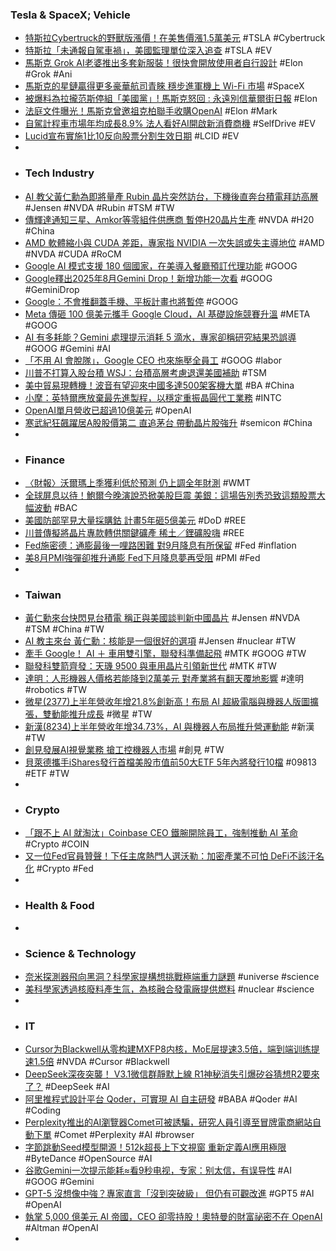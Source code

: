 ### Tesla & SpaceX; Vehicle
- [特斯拉Cybertruck的野獸版漲價！在美售價漲1.5萬美元](https://udn.com/news/story/6811/8956199) #TSLA #Cybertruck
- [特斯拉「未通報自駕車禍」，美國監理單位深入追查](https://technews.tw/2025/08/22/nhtsa-investigate-tesla-not-report-crash/) #TSLA #EV
- [馬斯克 Grok AI老婆推出多套新服裝！很快會開放使用者自行設計](https://tw.news.yahoo.com/馬斯克-grok-ai老婆推出多套新服裝！很快會開放使用者自行設計-070538787.html) #Elon #Grok #Ani
- [馬斯克的星鏈贏得更多豪華航司青睞 穩步進軍機上 Wi-Fi 市場](https://money.udn.com/money/story/5599/8954027) #SpaceX
- [被爆料為拉攏范斯停組「美國黨」! 馬斯克怒回 : 永遠別信華爾街日報](https://newtalk.tw/news/view/2025-08-20/988951) #Elon
- [法庭文件曝光！馬斯克曾邀祖克柏聯手收購OpenAI](https://news.cnyes.com/news/id/6121527) #Elon #Mark
- [自駕計程車市場年均成長8.9% 法人看好AI開啟新消費商機](https://news.cnyes.com/news/id/6121888) #SelfDrive #EV
- [Lucid宣布實施1比10反向股票分割生效日期](https://news.cnyes.com/news/id/6121304) #LCID #EV
-
- ### Tech Industry
- [AI 教父黃仁勳為即將量產 Rubin 晶片突然訪台，下機後直奔台積電拜訪高層](https://technews.tw/2025/08/22/jensen-huang-makes-surprise-visit-to-taiwan-for-upcoming-mass-production-of-rubin-chips/) #Jensen #NVDA #Rubin #TSM #TW
- [傳輝達通知三星、Amkor等零組件供應商 暫停H20晶片生產](https://news.cnyes.com/news/id/6121388) #NVDA #H20 #China
- [AMD 軟體縮小與 CUDA 差距，專家指 NVIDIA 一次失誤或失主導地位](https://technews.tw/2025/08/22/amd-makes-progress-closes-gap-to-cuda/) #AMD #NVDA #CUDA #RoCM
- [Google AI 模式支援 180 個國家，在美導入餐廳預訂代理功能](https://technews.tw/2025/08/22/ai-mode-in-search-gets-new-agentic-features-and-expands-globally/) #GOOG
- [Google釋出2025年8月Gemini Drop！新增功能一次看](https://www.sogi.com.tw/articles/gemini/6266239) #GOOG #GeminiDrop
- [Google：不會推翻蓋手機、平板計畫也將暫停](https://technews.tw/2025/08/22/google-flip-tablet/) #GOOG
- [Meta 傳砸 100 億美元攜手 Google Cloud，AI 基礎設施競賽升溫](https://finance.technews.tw/2025/08/22/meta-google-cloud-ai/) #META #GOOG
- [AI 有多耗能？Gemini 處理提示消耗 5 滴水，專家卻稱研究結果恐誤導](https://technews.tw/2025/08/22/how-much-energy-does-google-ai-use/) #GOOG #Gemini #AI
- [「不用 AI 會脫隊」，Google CEO 也來施壓全員工](https://technews.tw/2025/08/22/google-needs-its-engineers-to-keep-up-with-the-competition/) #GOOG #labor
- [川普不打算入股台積 WSJ：台積高層考慮退還美國補助](https://www.worldjournal.com/wj/story/124279/8955277) #TSM
- [美中貿易現轉機！波音有望迎來中國多達500架客機大單](https://news.cnyes.com/news/id/6120994) #BA #China
- [小摩：英特爾應放棄最先進製程，以穩定重振晶圓代工業務](https://technews.tw/2025/08/22/jpmorgan-suggest-intel-give-up-latest-chip-making/) #INTC
- [OpenAI單月營收已超過10億美元](https://www.ithome.com.tw/news/170743) #OpenAI
- [寒武紀狂飆躍居A股股價第二 直追茅台 帶動晶片股強升](https://news.cnyes.com/news/id/6122100) #semicon #China
-
- ### Finance
- [〈財報〉沃爾瑪上季獲利低於預測 仍上調全年財測](https://news.cnyes.com/news/id/6120993) #WMT
- [全球屏息以待！鮑爾今晚演說恐掀美股巨震 美銀：這場告別秀恐致這類股票大幅波動](https://news.cnyes.com/news/id/6121895) #BAC
- [美國防部罕見大量採購鈷 計畫5年砸5億美元](https://news.cnyes.com/news/id/6121357) #DoD #REE
- [川普傳擬將晶片專款轉供關鍵礦產 稀土／鋰礦股嗨](https://technews.tw/2025/08/22/trump-weighs-using-2-billion-in-chips-act-funding-for-critical-minerals/) #REE
- [Fed施密德：通膨最後一哩路困難 對9月降息有所保留](https://news.cnyes.com/news/id/6121083) #Fed #inflation
- [美8月PMI強彈卻推升通膨 Fed下月降息夢再受阻](https://news.cnyes.com/news/id/6121140) #PMI #Fed
-
- ### Taiwan
- [黃仁勳來台快閃見台積電 稱正與美國談判新中國晶片](https://news.cnyes.com/news/id/6121896) #Jensen #NVDA #TSM #China #TW
- [AI 教主來台 黃仁勳：核能是一個很好的選項](https://technews.tw/2025/08/22/jensen-huang-supports-nuclear-as-good-option/) #Jensen #nuclear #TW
- [牽手 Google！ AI ＋ 車用雙引擎，聯發科準備起飛](https://tw.news.yahoo.com/牽手-google-ai-車用雙引擎-聯發科準備起飛-101641133.html) #MTK #GOOG #TW
- [聯發科雙箭齊發：天璣 9500 與車用晶片引領新世代](https://news.cnyes.com/news/id/6120702) #MTK #TW
- [達明：人形機器人價格若能降到2萬美元 對產業將有翻天覆地影響](https://news.cnyes.com/news/id/6120801) #達明 #robotics #TW
- [微星(2377)上半年營收年增21.8%創新高！布局 AI 超級電腦與機器人版圖擴張，雙動能推升成長](https://uanalyze.com.tw/articles/9522029511) #微星 #TW
- [新漢(8234)上半年營收年增34.73%，AI 與機器人布局推升營運動能](https://uanalyze.com.tw/articles/8288329510) #新漢 #TW
- [創見發展AI視覺業務 搶工控機器人市場](https://news.cnyes.com/news/id/6120662) #創見 #TW
- [貝萊德攜手iShares發行首檔美股市值前50大ETF 5年內將發行10檔](https://news.cnyes.com/news/id/6120664) #09813 #ETF #TW
-
- ### Crypto
- [「跟不上 AI 就淘汰」Coinbase CEO 鐵腕開除員工，強制推動 AI 革命](https://technews.tw/2025/08/22/coinbase-ceo-says-he-went-rogue-and-fired-some-employees/) #Crypto #COIN
- [又一位Fed官員贊聲！下任主席熱門人選沃勒：加密產業不可怕 DeFi不該汙名化](https://news.cnyes.com/news/id/6121797) #Crypto #Fed
-
- ### Health & Food
-
- ### Science & Technology
- [奈米探測器飛向黑洞？科學家提構想挑戰極端重力謎題](https://tomorrowsci.com/globalnews/20250821_03/) #universe #science
- [美科學家透過核廢料產生氚，為核融合發電廠提供燃料](https://technews.tw/2025/08/22/us-nuclear-waste-could-be-recycled-to-create-rare-hydrogen-fuel-for-reactors/) #nuclear #science
-
- ### IT
- [Cursor为Blackwell从零构建MXFP8内核，MoE层提速3.5倍，端到端训练提速1.5倍](https://www.jiqizhixin.com/articles/2025-08-22-5) #NVDA #Cursor #Blackwell
- [DeepSeek深夜突襲！ V3.1微信群靜默上線 R1神秘消失引爆矽谷猜想R2要來了？](https://news.cnyes.com/news/id/6122102) #DeepSeek #AI
- [阿里推程式設計平台 Qoder，可實現 AI 自主研發](https://technews.tw/2025/08/22/alibaba-qoder-programming-platform/) #BABA #Qoder #AI #Coding
- [Perplexity推出的AI瀏覽器Comet可被誘騙，研究人員引導至冒牌電商網站自動下單](https://www.ithome.com.tw/news/170746) #Comet #Perplexity #AI #browser
- [字節跳動Seed模型開源！512k超長上下文視窗 重新定義AI應用極限](https://news.cnyes.com/news/id/6120555) #ByteDance #OpenSource #AI
- [谷歌Gemini一次提示能耗≈看9秒电视，专家：别太信，有误导性](https://www.jiqizhixin.com/articles/2025-08-22-4) #AI #GOOG #Gemini
- [GPT-5 沒想像中強？專家直言「沒到突破級」 但仍有可觀改進](https://www.techbang.com/posts/125013-gpt-5-not-breakthrough-but-good-improvements) #GPT5 #AI #OpenAI
- [執掌 5,000 億美元 AI 帝國，CEO 卻零持股！奧特曼的財富祕密不在 OpenAI](https://technews.tw/2025/08/22/openai-may-soon-be-the-most-valuable-private-company/) #Altman #OpenAI
-